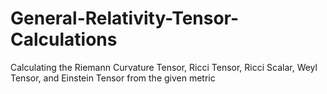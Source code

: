 # General-Relativity-Tensor-Calculations

Calculating the Riemann Curvature Tensor, Ricci Tensor, Ricci Scalar, Weyl Tensor, and Einstein Tensor from the given metric
